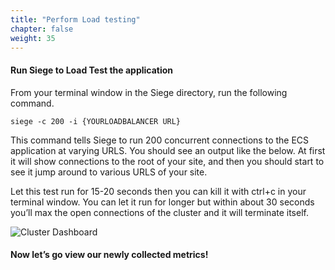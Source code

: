 ```yaml
---
title: "Perform Load testing"
chapter: false
weight: 35
---
```


#### Run Siege to Load Test the application 

From your terminal window in the Siege directory, run the following command. 

```
siege -c 200 -i {YOURLOADBALANCER URL}
```

This command tells Siege to run 200 concurrent connections to the ECS application at varying URLS. You should see an output like the below. At first it will show connections to the root of your site, and then you should start to see it jump around to various URLS of your site.

Let this test run for 15-20 seconds then you can kill it with ctrl+c in your terminal window. You can let it run for longer but within about 30 seconds you’ll max the open connections of the cluster and it will terminate itself.

![Cluster Dashboard](/images/ContainerInsights15.png)

#### Now let’s go view our newly collected metrics!

